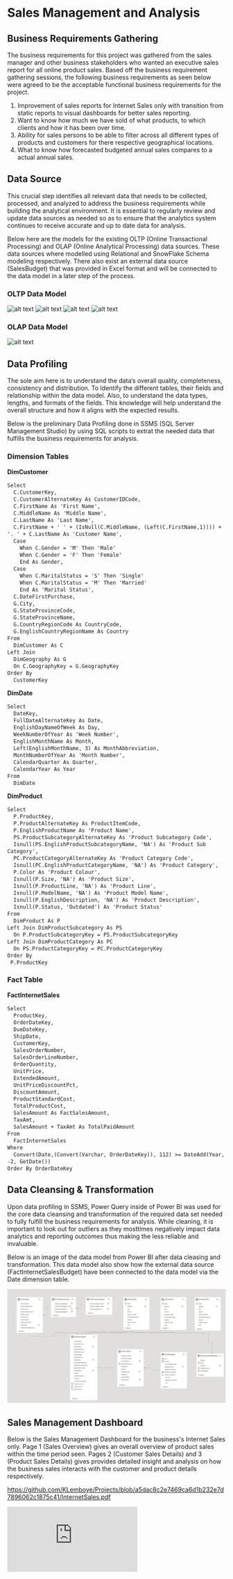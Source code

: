 # Sales Management and Analysis

## Business Requirements Gathering
The business requirements for this project was gathered from the sales manager and other business stakeholders who wanted an executive sales report for all online product sales. Based off the business requirement gathering sessions, the following business requirements as seen below were agreed to be the acceptable functional business requirements for the project.
1. Improvement of sales reports for Internet Sales only with transition from static reports to visual dashboards for better sales reporting.
2. Want to know how much we have sold of what products, to which clients and how it has been over time.
3. Ability for sales persons to be able to filter across all different types of products and customers for there respective geographical locations.
4. What to know how forecasted budgeted annual sales compares to a actual annual sales.

## Data Source
This crucial step identifies all relevant data that needs to be collected, processed, and analyzed to address the business requirements while building the analytical environment. It is essential to regularly review and update data sources as needed so as to ensure that the analytics system continues to receive accurate and up to date data for analysis.

Below here are the models for the existing OLTP (Online Transactional Processing) and OLAP (Online Analytical Processing) data sources. These data sources where modelled using Relational and SnowFlake Schema modeling respectively. There also exist an external data source (SalesBudget) that was provided in Excel format and will be connected to the data model in a later step of the process.
### OLTP Data Model
![alt text](https://github.com/KLemboye/SALES-ANALYSIS-PROJECT/blob/02e9d240e460d03a4fd9bd53e613a7c5f0c7651a/OLTP%20DataSource1.JPG "OLTTP Relational Model 1")
![alt text](https://github.com/KLemboye/SALES-ANALYSIS-PROJECT/blob/02e9d240e460d03a4fd9bd53e613a7c5f0c7651a/OLTP%20DataSource2.JPG "OLTTP Relational Model 2")
![alt text](https://github.com/KLemboye/SALES-ANALYSIS-PROJECT/blob/02e9d240e460d03a4fd9bd53e613a7c5f0c7651a/OLTP%20DataSource3.JPG "OLTTP Relational Model 3")
![alt text](https://github.com/KLemboye/SALES-ANALYSIS-PROJECT/blob/02e9d240e460d03a4fd9bd53e613a7c5f0c7651a/OLTP%20DataSource4.JPG "OLTTP Relational Model 4")
### OLAP Data Model
![alt text](https://github.com/KLemboye/SALES-ANALYSIS-PROJECT/blob/493ac4dbdba5d1db68aab577ae373e2b0639eb9e/OLAP%20DataSource.JPG "OLAP Snowflake Schema")

## Data Profiling
The sole aim here is to understand the data’s overall quality, completeness, consistency and distribution. To Identify the different tables, their fields and relationship within the data model. Also, to understand the data types, lengths, and formats of the fields. This knowledge will help understand the overall structure and how it aligns with the expected results.

Below is the preliminary Data Profiling done in SSMS (SQL Server Management Studio) by using SQL scripts to extrat the needed data that fulfills the business requirements for analysis.

### Dimension Tables
**DimCustomer**
```
Select 
  C.CustomerKey,
  C.CustomerAlternateKey As CustomerIDCode,
  C.FirstName As 'First Name',
  C.MiddleName As 'Middle Name',
  C.LastName As 'Last Name',
  C.FirstName + ' ' + (IsNull(C.MiddleName, (Left(C.FirstName,1)))) + '. ' + C.LastName As 'Customer Name', 
  Case
	When C.Gender = 'M' Then 'Male'
	When C.Gender = 'F' Then 'Female'
	End As Gender,
  Case
	When C.MaritalStatus = 'S' Then 'Single'
	When C.MaritalStatus = 'M' Then 'Married'
	End As 'Marital Status',
  C.DateFirstPurchase, 
  G.City, 
  G.StateProvinceCode,
  G.StateProvinceName,
  G.CountryRegionCode As CountryCode,
  G.EnglishCountryRegionName As Country
From 
  DimCustomer As C 
Left Join
  DimGeography As G
  On C.GeographyKey = G.GeographyKey 
Order By 
  CustomerKey
  ```

**DimDate**
```
Select 
  DateKey, 
  FullDateAlternateKey As Date, 
  EnglishDayNameOfWeek As Day, 
  WeekNumberOfYear As 'Week Number', 
  EnglishMonthName As Month, 
  Left(EnglishMonthName, 3) As MonthAbbreviation, 
  MonthNumberOfYear As 'Month Number', 
  CalendarQuarter As Quarter, 
  CalendarYear As Year 
From 
  DimDate 
```

**DimProduct**
```
Select
  P.ProductKey,
  P.ProductAlternateKey As ProductItemCode,
  P.EnglishProductName As 'Product Name',
  PS.ProductSubcategoryAlternateKey As 'Product Subcategory Code',
  Isnull(PS.EnglishProductSubcategoryName, 'NA') As 'Product Sub Category',
  PC.ProductCategoryAlternateKey As 'Product Category Code',
  Isnull(PC.EnglishProductCategoryName, 'NA') As 'Product Category',
  P.Color As 'Product Colour',
  Isnull(P.Size, 'NA') As 'Product Size',
  Isnull(P.ProductLine, 'NA') As 'Product Line',
  Isnull(P.ModelName, 'NA') As 'Product Model Name',
  Isnull(P.EnglishDescription, 'NA') As 'Product Description',
  Isnull(P.Status, 'Outdated') As 'Product Status'
From
  DimProduct As P
Left Join DimProductSubcategory As PS
  On P.ProductSubcategoryKey = PS.ProductSubcategoryKey
Left Join DimProductCategory As PC
  On PS.ProductCategoryKey = PC.ProductCategoryKey
Order By
 P.ProductKey
```
### Fact Table
**FactInternetSales**
```
Select
  ProductKey,
  OrderDateKey,
  DueDateKey,
  ShipDate,
  CustomerKey,
  SalesOrderNumber,
  SalesOrderLineNumber,
  OrderQuantity,
  UnitPrice,
  ExtendedAmount,
  UnitPriceDiscountPct,
  DiscountAmount,
  ProductStandardCost,
  TotalProductCost,
  SalesAmount As FactSalesAmount,
  TaxAmt,
  SalesAmount + TaxAmt As TotalPaidAmount
From
  FactInternetSales
Where
  Convert(Date,(Convert(Varchar, OrderDateKey)), 112) >= DateAdd(Year, -2, GetDate())
Order By OrderDateKey
```

## Data Cleansing & Transformation
Upon data profiling in SSMS, Power Query inside of Power BI was used for the core data cleansing and transformation of the required data set needed to fully fulfill the business requirements for analysis. While cleaning, it is important to look out for outliers as they mosttimes negatively impact data analytics and reporting outcomes thus making the less reliable and invaluable.

Below is an image of the data model from Power BI after data cleasing and transformation. This data model also show how the external data source (FactInternetSalesBudget) have been connected to the data model via the Date dimension table.

![alt text](https://github.com/KLemboye/Projects/blob/c41b7837d5871e4f2d594e7b65df641ab946f836/Data%20Model_Power%20BI.JPG "Power BI Data Model")

## Sales Management Dashboard
Below is the Sales Management Dashboard for the business's Internet Sales only. Page 1 (Sales Overview) gives an overall overview of product sales within the time period seen. Pages 2 (Customer Sales Details) and 3 (Product Sales Details) gives provides detailed insight and analysis on how the business sales interacts with the customer and product details respectively.

https://github.com/KLemboye/Projects/blob/a5dac8c2e7469ca6d1b232e7d7896062c1875c41/InternetSales.pdf

![alt text](https://github.com/KLemboye/Projects/blob/a5dac8c2e7469ca6d1b232e7d7896062c1875c41/InternetSales.pdf)

